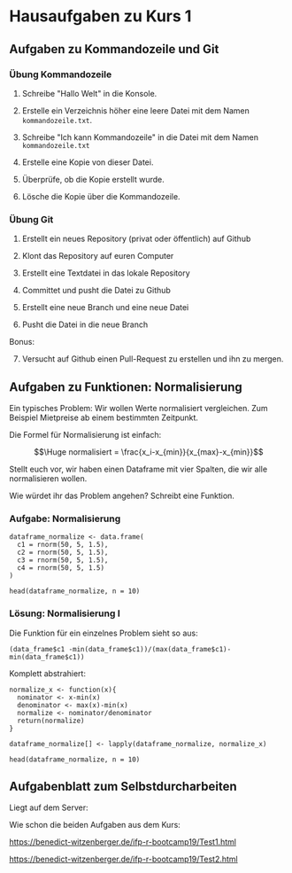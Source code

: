 # Hausaufgaben zu Kurs 1

## Aufgaben zu Kommandozeile und Git

### Übung Kommandozeile

1. Schreibe "Hallo Welt" in die Konsole.

2. Erstelle ein Verzeichnis höher eine leere Datei mit dem Namen `kommandozeile.txt`.

3. Schreibe "Ich kann Kommandozeile" in die Datei mit dem Namen `kommandozeile.txt`

4. Erstelle eine Kopie von dieser Datei.

5. Überprüfe, ob die Kopie erstellt wurde.

6. Lösche die Kopie über die Kommandozeile.

### Übung Git

1. Erstellt ein neues Repository (privat oder öffentlich) auf Github

2. Klont das Repository auf euren Computer

3. Erstellt eine Textdatei in das lokale Repository

4. Committet und pusht die Datei zu Github

5. Erstellt eine neue Branch und eine neue Datei

6. Pusht die Datei in die neue Branch

Bonus:

7. Versucht auf Github einen Pull-Request zu erstellen und ihn zu mergen.

## Aufgaben zu Funktionen: Normalisierung

Ein typisches Problem: Wir wollen Werte normalisiert vergleichen. Zum Beispiel Mietpreise ab einem bestimmten Zeitpunkt.

Die Formel für Normalisierung ist einfach:

$$\Huge normalisiert = \frac{x_i-x_{min}}{x_{max}-x_{min}}$$

Stellt euch vor, wir haben einen Dataframe mit vier Spalten, die wir alle normalisieren wollen.

Wie würdet ihr das Problem angehen? Schreibt eine Funktion.

### Aufgabe: Normalisierung

```{r}
dataframe_normalize <- data.frame(  
  c1 = rnorm(50, 5, 1.5), 
  c2 = rnorm(50, 5, 1.5),    
  c3 = rnorm(50, 5, 1.5),
  c4 = rnorm(50, 5, 1.5)
)

head(dataframe_normalize, n = 10)
```

### Lösung: Normalisierung I

Die Funktion für ein einzelnes Problem sieht so aus: 

`(data_frame$c1 -min(data_frame$c1))/(max(data_frame$c1)-min(data_frame$c1))`

Komplett abstrahiert:
```{r}
normalize_x <- function(x){
  nominator <- x-min(x)
  denominator <- max(x)-min(x)
  normalize <- nominator/denominator
  return(normalize)
}
```

```{r}
dataframe_normalize[] <- lapply(dataframe_normalize, normalize_x)
```

```{r}
head(dataframe_normalize, n = 10)
```

## Aufgabenblatt zum Selbstdurcharbeiten

Liegt auf dem Server:

Wie schon die beiden Aufgaben aus dem Kurs:

https://benedict-witzenberger.de/ifp-r-bootcamp19/Test1.html

https://benedict-witzenberger.de/ifp-r-bootcamp19/Test2.html